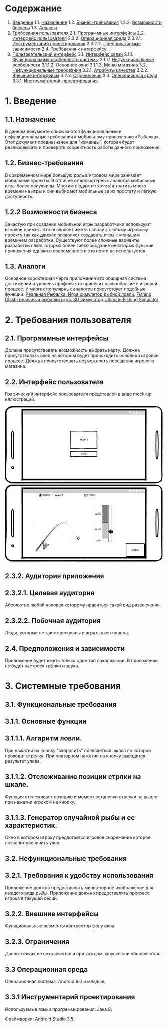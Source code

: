 # Содержание
1. [Введение](#1Введение)
1.1. [Назначение](#11-Назначение)
1.2. [Бизнес-требования](#12-Бизнес-требования)
1.2.2. [Возможности бизнеса](#122-Возможности-бизнеса)
1.3. [Аналоги](#13-Аналоги)
2. [Требования пользователя](#2-Требования-пользователя)
2.1. [Программные интерфейсы](#21-Программные-интерфейсы)
2.2. [Интерфейс пользователя](#23-Интерфейс-пользователя)
2.3.2. [Операционная среда](#232-Аудитория-приложения)
2.3.2.1. [Инструментарий проектирования](#2321-Инструментарий-проектирования)
2.3.2.2. [Предполагаемые зависимости](#2322-Предполагаемые-зависимости)
2.4. [Требования к интерфейсу](#24-Требования-к-интерфейсу)
3. [Пользовательский интерфейс](#3-Пользовательский-интерфейс)
3.1. [Интерфейс связи](#31-Интерфейс-связи)
3.1.1. [Функциональные особенности системы](#311-Функциональные-особенности-системы)
3.1.1.1 [Нефункциональные особенности](#3111-Нефункциональные-особенности)
3.1.1.2. [Основное окно](#3112-Основное-окно)
3.1.1.3. [Меню магазина](#3113-Меню-магазина)
3.2. [Нефункциональные требования](#32-Нефункциональные-требования)
3.2.1. [Атрибуты качества](#321-Требования-к-удобству-использования)
3.2.2. [Внешние интерфейсы](#322-Внешние-интерфейсы)
3.2.3. [Ограничения](#323-Ограничения)
3.3. [Операционная среда](#33-Операционная-среда)
3.3.1. [Инструментарий-проектирования](#331-Инструментарий-проектирования)



# 1. Введение

  ## 1.1. Назначение
В данном документе описываются функциональные и нефункциональные требования к мобильному приложению «Рыбалка». 
Этот документ предназначен для "команды", которая будет реализовывать и проверять корректность работы данного приложения.

  ## 1.2. Бизнес-требования
В современном мире большую роль в игровом мире занимает мобильные проекты. 
В отличие от копьютерных аналогов мобильные игры более популярны. 
Многим людям не хочется тратить много времени на игры и они выбирают мобильные за их простату и лёгкую доступность.


  ## 1.2.2 Возможности бизнеса
Зачастую при создании мобильной игры разработчики используют игровой движек. 
Это позволяет иметь основу к любому игровому проекту так как движек позволяет создавать игры с меньшим времинем разработки.
Существуют более сложные варианты разработки плюс которых более гибко зосдание некоторых функций приложения однако в современности это почти не используется. 


  ## 1.3. Аналоги
Основное хороктерная черта приложения это обширная система достижений и уровень профиля что принесит разнообразие в игровой процесс. 
У многих популярных аналогов присутствует подобные функции. 
[Реальная Рыбалка. Игра симулятор рыбной ловли.](https://play.google.com/store/apps/details?id=com.andromeda.truefishing&hl=ru)
[Fishing Clash: реальный рыбалки игра. 3D симулятор](https://play.google.com/store/apps/details?id=com.tensquaregames.letsfish2&hl=ru)
[Ultimate Fishing Simulator](https://play.google.com/store/apps/details?id=com.UltimateGames.Fishing&hl=ru)

# 2. Требования пользователя

  ## 2.1. Программные интерфейсы
Должна присутствовать возможность выбрать карту.
Должна присутствовать окно на котором будет происходить основной игровой процесс.
Должна присутствовать возможность посещения игрового магазина.

  ## 2.2. Интерфейс пользователя
Графический интерфейс пользователя представлен в виде mock-up иллюстраций.

![](https://github.com/ReshetnevMihail/Project/blob/master/Mockup/Start%20menu.png)
![](https://github.com/ReshetnevMihail/Project/blob/master/Mockup/main%20window.png)

  ## 2.3.2. Аудитория приложения

  ## 2.3.2.1. Целевая аудитория
Абсолютно любой человек которому нравиться такой вид развлечения.

  ## 2.3.2.2. Побочная аудитория
Люди, которые не заинтересованы в играх такого жанра.

  ## 2.4. Предположения и зависимости
Приложение будет иметь только один тип локализации.
В приложении не будет настроек грфики и звука. 

# 3. Системные требования

  ## 3.1. Функциональные требования

  ## 3.1.1. Основные функции

  ## 3.1.1.1. Алгаритм ловли. 

При нажатии на кнопку "забросить" появляеться шкала по которой проходит стрелка. При повторном нажатии на кнопку выводится результат улова.

  ## 3.1.1.2. Отслеживание позиции стрлки на шкале.

Функция отслеживает позицию и момент остановки стрелки на шкале при нажатии игроком на кнопку.

  ## 3.1.1.3. Генератор случайной рыбы и ее характеристик.

Окно в котором игроку предлогается игровое снарежение которое позволит увеличить улов.

  ## 3.2. Нефункциональные требования

  ## 3.2.1. Требования к удобству использования

Приложение должно предоставлять миниатюрное изображение для каждого вида рыбы.
Приложение должно предоставлять прогресс игрока в текущей сесии.

  ## 3.2.2. Внешние интерфейсы

Функциональные элементы контрастны фону окна.

  ## 3.2.3. Ограничения

Данные никак не сохраняются и при каждом запуске они обновляются.

  ## 3.3 Операционная среда

Операционная система: Android 9.0 и младше;

  ## 3.3.1 Инструментарий проектирования
Используемые языки программирования: Java 8;

Фреймворки: Android Studio 3.5.







